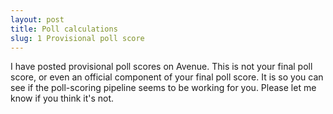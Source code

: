 ```yaml
---
layout: post
title: Poll calculations
slug: 1 Provisional poll score
---
```


I have posted provisional poll scores on Avenue. This is not your final poll score, or even an official component of your final poll score. It is so you can see if the poll-scoring pipeline seems to be working for you. Please let me know if you think it's not.

